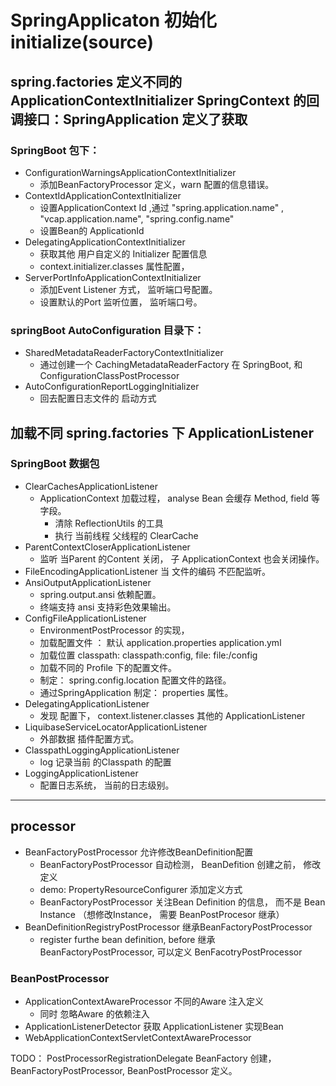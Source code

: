 # SpringApplicaton 初始化 initialize(source)

## spring.factories 定义不同的 ApplicationContextInitializer SpringContext 的回调接口：SpringApplication 定义了获取

### SpringBoot 包下：

- ConfigurationWarningsApplicationContextInitializer
  - 添加BeanFactoryProcessor 定义，warn 配置的信息错误。
- ContextIdApplicationContextInitializer
  - 设置ApplicationContext Id ,通过 "spring.application.name" , "vcap.application.name", "spring.config.name"
  - 设置Bean的 ApplicationId
- DelegatingApplicationContextInitializer
  - 获取其他 用户自定义的 Initializer 配置信息
  - context.initializer.classes 属性配置，
- ServerPortInfoApplicationContextInitializer
  - 添加Event Listener 方式， 监听端口号配置。
  - 设置默认的Port 监听位置， 监听端口号。

### springBoot AutoConfiguration 目录下：

- SharedMetadataReaderFactoryContextInitializer
  - 通过创建一个 CachingMetadataReaderFactory 在 SpringBoot, 和 ConfigurationClassPostProcessor
- AutoConfigurationReportLoggingInitializer
  - 回去配置日志文件的 启动方式

## 加载不同 spring.factories 下 ApplicationListener

### SpringBoot 数据包

- ClearCachesApplicationListener
  - ApplicationContext 加载过程， analyse Bean 会缓存 Method, field 等字段。
    - 清除 ReflectionUtils 的工具
    - 执行 当前线程 父线程的 ClearCache
- ParentContextCloserApplicationListener
  - 监听 当Parent 的Content 关闭， 子 ApplicationContext 也会关闭操作。
- FileEncodingApplicationListener 当 文件的编码 不匹配监听。
- AnsiOutputApplicationListener
  - spring.output.ansi 依赖配置。
  - 终端支持 ansi 支持彩色效果输出。
- ConfigFileApplicationListener
  - EnvironmentPostProcessor 的实现， 
  - 加载配置文件 ： 默认 application.properties application.yml
  - 加载位置 classpath: classpath:config, file: file:/config
  - 加载不同的 Profile 下的配置文件。
  - 制定： spring.config.location 配置文件的路径。
  - 通过SpringApplication 制定： properties 属性。
- DelegatingApplicationListener
  - 发现 配置下， context.listener.classes 其他的 ApplicationListener
- LiquibaseServiceLocatorApplicationListener
  - 外部数据 插件配置方式。
- ClasspathLoggingApplicationListener
  - log 记录当前 的Classpath 的配置
- LoggingApplicationListener
  - 配置日志系统， 当前的日志级别。

-------------------------------------------------------------------

## processor

- BeanFactoryPostProcessor 允许修改BeanDefinition配置
  - BeanFactoryPostProcessor 自动检测， BeanDefition 创建之前， 修改定义
  - demo: PropertyResourceConfigurer 添加定义方式
  - BeanFactoryPostProcessor 关注Bean Definition 的信息， 而不是 Bean Instance （想修改Instance， 需要 BeanPostProcesor 继承）
- BeanDefinitionRegistryPostProcessor 继承BeanFactoryPostProcessor
  - register furthe bean definition, before 继承BeanFactoryPostProcessor, 可以定义 BenFacotryPostProcessor

### BeanPostProcessor

- ApplicationContextAwareProcessor 不同的Aware 注入定义
  - 同时 忽略Aware 的依赖注入
- ApplicationListenerDetector 获取 ApplicationListener 实现Bean
- WebApplicationContextServletContextAwareProcessor


TODO： PostProcessorRegistrationDelegate 
BeanFactory 创建， BeanFactoryPostProcessor, BeanPostProcessor 定义。